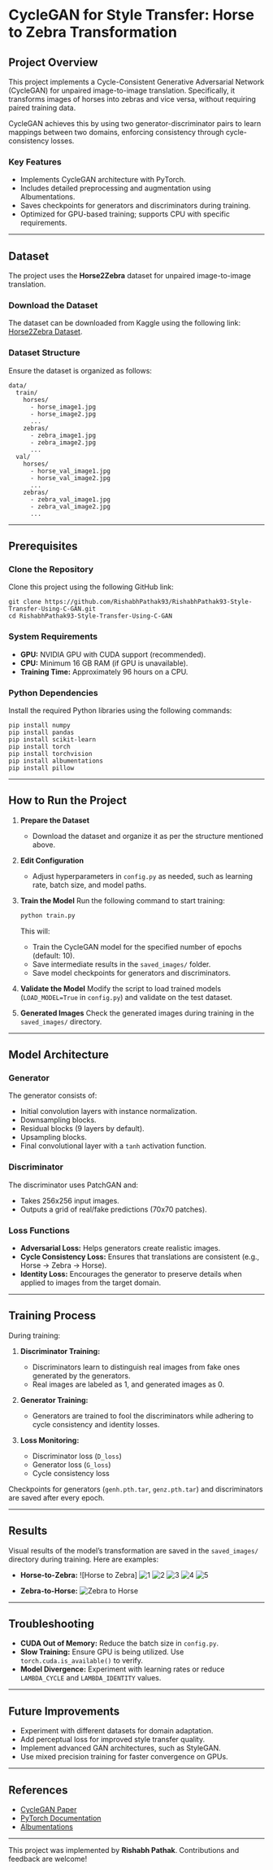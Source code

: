 # CycleGAN for Style Transfer: Horse to Zebra Transformation

## **Project Overview**
This project implements a Cycle-Consistent Generative Adversarial Network (CycleGAN) for unpaired image-to-image translation. Specifically, it transforms images of horses into zebras and vice versa, without requiring paired training data.

CycleGAN achieves this by using two generator-discriminator pairs to learn mappings between two domains, enforcing consistency through cycle-consistency losses.

### **Key Features**
- Implements CycleGAN architecture with PyTorch.
- Includes detailed preprocessing and augmentation using Albumentations.
- Saves checkpoints for generators and discriminators during training.
- Optimized for GPU-based training; supports CPU with specific requirements.

---

## **Dataset**
The project uses the **Horse2Zebra** dataset for unpaired image-to-image translation.

### **Download the Dataset**
The dataset can be downloaded from Kaggle using the following link:
[Horse2Zebra Dataset](https://www.kaggle.com/datasets/balraj98/horse2zebra-dataset/code).

### **Dataset Structure**
Ensure the dataset is organized as follows:
```
data/
  train/
    horses/
      - horse_image1.jpg
      - horse_image2.jpg
      ...
    zebras/
      - zebra_image1.jpg
      - zebra_image2.jpg
      ...
  val/
    horses/
      - horse_val_image1.jpg
      - horse_val_image2.jpg
      ...
    zebras/
      - zebra_val_image1.jpg
      - zebra_val_image2.jpg
      ...
```

---

## **Prerequisites**

### **Clone the Repository**
Clone this project using the following GitHub link:
```
git clone https://github.com/RishabhPathak93/RishabhPathak93-Style-Transfer-Using-C-GAN.git
cd RishabhPathak93-Style-Transfer-Using-C-GAN
```

### **System Requirements**
- **GPU:** NVIDIA GPU with CUDA support (recommended).
- **CPU:** Minimum 16 GB RAM (if GPU is unavailable).
- **Training Time:** Approximately 96 hours on a CPU.

### **Python Dependencies**
Install the required Python libraries using the following commands:
```
pip install numpy
pip install pandas
pip install scikit-learn
pip install torch
pip install torchvision
pip install albumentations
pip install pillow
```

---

## **How to Run the Project**

1. **Prepare the Dataset**
   - Download the dataset and organize it as per the structure mentioned above.

2. **Edit Configuration**
   - Adjust hyperparameters in `config.py` as needed, such as learning rate, batch size, and model paths.

3. **Train the Model**
   Run the following command to start training:
   ```bash
   python train.py
   ```
   This will:
   - Train the CycleGAN model for the specified number of epochs (default: 10).
   - Save intermediate results in the `saved_images/` folder.
   - Save model checkpoints for generators and discriminators.

4. **Validate the Model**
   Modify the script to load trained models (`LOAD_MODEL=True` in `config.py`) and validate on the test dataset.

5. **Generated Images**
   Check the generated images during training in the `saved_images/` directory.

---

## **Model Architecture**

### **Generator**
The generator consists of:
- Initial convolution layers with instance normalization.
- Downsampling blocks.
- Residual blocks (9 layers by default).
- Upsampling blocks.
- Final convolutional layer with a `tanh` activation function.

### **Discriminator**
The discriminator uses PatchGAN and:
- Takes 256x256 input images.
- Outputs a grid of real/fake predictions (70x70 patches).

### **Loss Functions**
- **Adversarial Loss:** Helps generators create realistic images.
- **Cycle Consistency Loss:** Ensures that translations are consistent (e.g., Horse -> Zebra -> Horse).
- **Identity Loss:** Encourages the generator to preserve details when applied to images from the target domain.

---

## **Training Process**
During training:
1. **Discriminator Training:**
   - Discriminators learn to distinguish real images from fake ones generated by the generators.
   - Real images are labeled as 1, and generated images as 0.

2. **Generator Training:**
   - Generators are trained to fool the discriminators while adhering to cycle consistency and identity losses.

3. **Loss Monitoring:**
   - Discriminator loss (`D_loss`)
   - Generator loss (`G_loss`)
   - Cycle consistency loss

Checkpoints for generators (`genh.pth.tar`, `genz.pth.tar`) and discriminators are saved after every epoch.

---

## **Results**
Visual results of the model’s transformation are saved in the `saved_images/` directory during training. Here are examples:

- **Horse-to-Zebra:**
  ![Horse to Zebra]
  ![1](https://i.ibb.co/4R5nDhY/horse-0.png)
  ![2](https://i.ibb.co/dMwqJLH/horse-200.png)
  ![3](https://i.ibb.co/3ChfYzX/horse-400.png)
  ![4](https://i.ibb.co/9Wt19v4/horse-600.png)
  ![5](https://i.ibb.co/jwY5cpw/horse-1000.png)

- **Zebra-to-Horse:**
  ![Zebra to Horse](example_images/zebra_to_horse.png)

---

## **Troubleshooting**
- **CUDA Out of Memory:** Reduce the batch size in `config.py`.
- **Slow Training:** Ensure GPU is being utilized. Use `torch.cuda.is_available()` to verify.
- **Model Divergence:** Experiment with learning rates or reduce `LAMBDA_CYCLE` and `LAMBDA_IDENTITY` values.

---

## **Future Improvements**
- Experiment with different datasets for domain adaptation.
- Add perceptual loss for improved style transfer quality.
- Implement advanced GAN architectures, such as StyleGAN.
- Use mixed precision training for faster convergence on GPUs.

---

## **References**
- [CycleGAN Paper](https://www.researchgate.net/publication/322060135_Unpaired_Image-to-Image_Translation_Using_Cycle-Consistent_Adversarial_Networks)
- [PyTorch Documentation](https://pytorch.org/docs/stable/index.html)
- [Albumentations](https://albumentations.ai/)

---

This project was implemented by **Rishabh Pathak**. Contributions and feedback are welcome!

